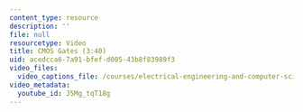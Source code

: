 ```yaml
---
content_type: resource
description: ''
file: null
resourcetype: Video
title: CMOS Gates (3:40)
uid: acedcca6-7a91-bfef-d005-43b8f83989f3
video_files:
  video_captions_file: /courses/electrical-engineering-and-computer-science/6-004-computation-structures-spring-2017/c3/c3s2/c3s2v5/cmos-gates-3-40-/J5Mg_tqT18g.vtt
video_metadata:
  youtube_id: J5Mg_tqT18g
---
```

